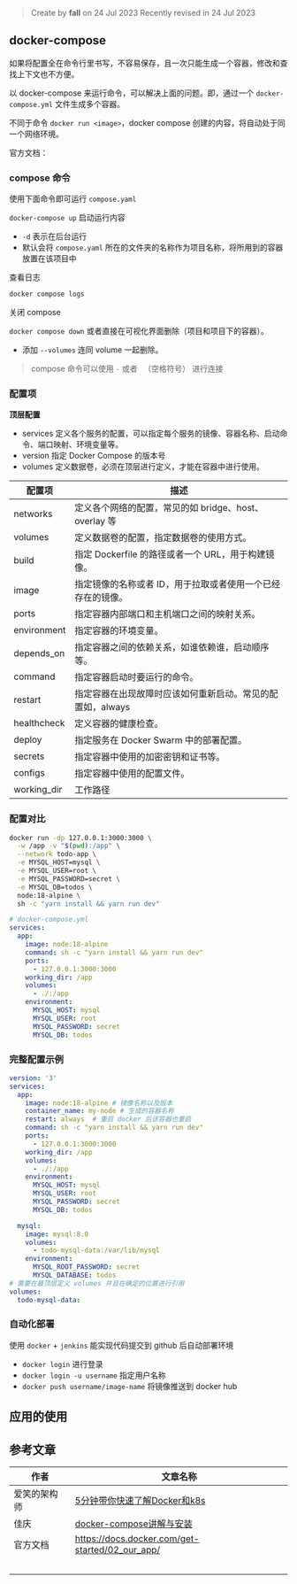 > Create by **fall** on 24 Jul 2023
> Recently revised in 24 Jul 2023

## docker-compose

如果将配置全在命令行里书写，不容易保存，且一次只能生成一个容器，修改和查找上下文也不方便。

以 docker-compose 来运行命令，可以解决上面的问题。即，通过一个 `docker-compose.yml` 文件生成多个容器。

不同于命令 `docker run <image>`，docker compose 创建的内容，将自动处于同一个网络环境。

官方文档：

### compose 命令

使用下面命令即可运行 `compose.yaml`

`docker-compose up` 启动运行内容

- `-d` 表示在后台运行
- 默认会将 `compose.yaml` 所在的文件夹的名称作为项目名称，将所用到的容器放置在该项目中

查看日志

```bash
docker compose logs
```

关闭 compose

`docker compose down` 或者直接在可视化界面删除（项目和项目下的容器）。

- 添加 `--volumes` 连同 volume 一起删除。

> compose 命令可以使用 `-` 或者 ` `（空格符号） 进行连接

### 配置项

**顶层配置**

- services  定义各个服务的配置，可以指定每个服务的镜像、容器名称、启动命令、端口映射、环境变量等。
- version  指定 Docker Compose 的版本号
- volumes  定义数据卷，必须在顶层进行定义，才能在容器中进行使用。

| **配置项**  | **描述**                                                    |
| ----------- | ----------------------------------------------------------- |
| networks    | 定义各个网络的配置，常见的如 bridge、host、overlay 等       |
| volumes     | 定义数据卷的配置，指定数据卷的使用方式。                    |
| build       | 指定 Dockerfile 的路径或者一个 URL，用于构建镜像。          |
| image       | 指定镜像的名称或者 ID，用于拉取或者使用一个已经存在的镜像。 |
| ports       | 指定容器内部端口和主机端口之间的映射关系。                  |
| environment | 指定容器的环境变量。                                        |
| depends_on  | 指定容器之间的依赖关系，如谁依赖谁，启动顺序等。            |
| command     | 指定容器启动时要运行的命令。                                |
| restart     | 指定容器在出现故障时应该如何重新启动。常见的配置如，always  |
| healthcheck | 定义容器的健康检查。                                        |
| deploy      | 指定服务在 Docker Swarm 中的部署配置。                      |
| secrets     | 指定容器中使用的加密密钥和证书等。                          |
| configs     | 指定容器中使用的配置文件。                                  |
| working_dir | 工作路径                                                    |

### 配置对比

```bash
docker run -dp 127.0.0.1:3000:3000 \
  -w /app -v "$(pwd):/app" \
  --network todo-app \
  -e MYSQL_HOST=mysql \
  -e MYSQL_USER=root \
  -e MYSQL_PASSWORD=secret \
  -e MYSQL_DB=todos \
  node:18-alpine \
  sh -c "yarn install && yarn run dev"
```

```yaml
# docker-compose.yml
services:
  app:
    image: node:18-alpine
    command: sh -c "yarn install && yarn run dev"
    ports:
      - 127.0.0.1:3000:3000
    working_dir: /app
    volumes:
      - ./:/app
    environment:
      MYSQL_HOST: mysql
      MYSQL_USER: root
      MYSQL_PASSWORD: secret
      MYSQL_DB: todos
```

### 完整配置示例

```yml
version: '3'
services:
  app:
    image: node:18-alpine # 镜像名称以及版本
    container_name: my-node # 生成的容器名称
    restart: always  # 重启 docker 后该容器也重启
    command: sh -c "yarn install && yarn run dev"
    ports:
      - 127.0.0.1:3000:3000
    working_dir: /app
    volumes:
      - ./:/app
    environment:
      MYSQL_HOST: mysql
      MYSQL_USER: root
      MYSQL_PASSWORD: secret
      MYSQL_DB: todos

  mysql:
    image: mysql:8.0
    volumes:
      - todo-mysql-data:/var/lib/mysql
    environment:
      MYSQL_ROOT_PASSWORD: secret
      MYSQL_DATABASE: todos
# 需要在最顶层定义 volumes 并且在确定的位置进行引用
volumes:
  todo-mysql-data:
```




### 自动化部署

使用 `docker` + `jenkins` 能实现代码提交到 github 后自动部署环境

- `docker login` 进行登录
- `docker login -u username` 指定用户名称
- `docker push username/image-name` 将镜像推送到 docker hub



## 应用的使用



## 参考文章

| 作者         | 文章名称                                                     |
| ------------ | ------------------------------------------------------------ |
| 爱笑的架构师 | [5分钟带你快速了解Docker和k8s](https://juejin.cn/post/6913568633813729294) |
| 佳庆         | [docker-compose讲解与安装](https://juejin.cn/post/7220730324752859195) |
| 官方文档     | https://docs.docker.com/get-started/02_our_app/              |
|              |                                                              |
|              |                                                              |
|              |                                                              |
|              |                                                              |
|              |                                                              |


